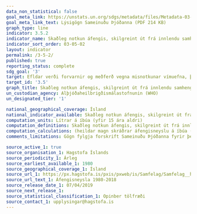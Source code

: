 ```yaml
---
data_non_statistical: false
goal_meta_link: https://unstats.un.org/sdgs/metadata/files/Metadata-03-05-02.pdf
goal_meta_link_text: Lýsigögn Sameinuðu Þjóðanna (PDF 214 KB)
graph_type: line
indicator: 3.5.2
indicator_name: Skaðleg notkun áfengis, skilgreint út frá innlendu samhengi sem áfengisnotkun á mann (15 ára og eldri) innan almanaksárs, í lítrum af hreinu áfengi.
indicator_sort_order: 03-05-02
layout: indicator
permalink: /3-5-2/
published: true
reporting_status: complete
sdg_goal: '3'
target: Efldar verði forvarnir og meðferð vegna misnotkunar vímuefna, þar á meðal fíkniefna og áfengis.
target_id: '3.5'
graph_title: Skaðleg notkun áfengis, skilgreint út frá innlendu samhengi sem áfengisnotkun á mann (15 ára og eldri) innan almanaksárs, í lítrum af hreinu áfengi.
un_custodian_agency: Alþjóðaheilbrigðismálastofnunin (WHO)
un_designated_tier: '1'

national_geographical_coverage: Ísland
national_indicator_available: Skaðleg notkun áfengis, skilgreint út frá innlendu samhengi sem áfengisnotkun á mann (15 ára og eldri) innan almanaksárs, í lítrum af hreinu áfengi.
computation_units: Lítrar á íbúa (yfir 15 ára aldri)
computation_definitions: Skaðleg notkun áfengis, skilgreint út frá innlendu samhengi sem áfengisnotkun á mann (15 ára og eldri) innan almanaksárs, í lítrum af hreinu áfengi.
computation_calculations: (heildar magn skráðrar áfengisneyslu á íbúa (15 ára eða eldri) innan almanaksárs / íbúafjöldi í ársbyrjun fyrir sama ár)
comments_limitations: Gögn fylgja forskrift Sameinuðu Þjóðanna fyrir þennan mælikvarða. Þessi mælikvarði var ekki fundin í samstarfi við sérfræðinga á þessu sviði.

source_active_1: true
source_organisation_1: Hagstofa Íslands
source_periodicity_1: Árleg
source_earliest_available_1: 1980
source_geographical_coverage_1: Ísland
source_url_1: https://px.hagstofa.is/pxis/pxweb/is/Samfelag/Samfelag__heilbrigdismal__lifsvenjur_heilsa__1_afengiogreyk/HEI07202.px
source_url_text_1: Áfengisneysla 1980-2018
source_release_date_1: 07/04/2019
source_next_release_1:
source_statistical_classification_1: Opinber tölfræði 
source_contact_1: upplysingar@hagstofa.is
---
```

